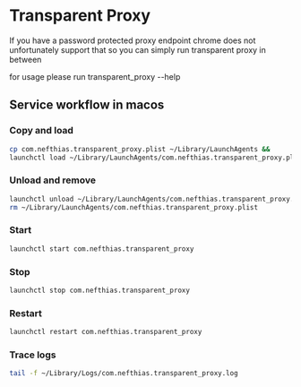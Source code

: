 # Transparent Proxy

If you have a password protected proxy endpoint chrome does not unfortunately support that so you can simply run transparent proxy in between

for usage please run transparent_proxy --help

## Service workflow in macos

### Copy and load

```sh
cp com.nefthias.transparent_proxy.plist ~/Library/LaunchAgents &&
launchctl load ~/Library/LaunchAgents/com.nefthias.transparent_proxy.plist
```

### Unload and remove

```sh
launchctl unload ~/Library/LaunchAgents/com.nefthias.transparent_proxy.plist &&
rm ~/Library/LaunchAgents/com.nefthias.transparent_proxy.plist
```

### Start

```sh
launchctl start com.nefthias.transparent_proxy
```

### Stop

```sh
launchctl stop com.nefthias.transparent_proxy
```

### Restart

```sh
launchctl restart com.nefthias.transparent_proxy
```

### Trace logs

```sh
tail -f ~/Library/Logs/com.nefthias.transparent_proxy.log
```
